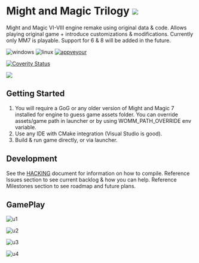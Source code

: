 # Might and Magic Trilogy [![](https://img.shields.io/badge/chat-on%20discord-green.svg)](https://discord.gg/jRCyPtq) 

Might and Magic VI-VIII engine remake using original data & code.
Allows playing original game + introduce customizations & modifications.
Currently only MM7 is playable. Support for 6 & 8 will be added in the future.

![windows](https://github.com/gp-alex/world-of-might-and-magic/workflows/Windows_CI/badge.svg) ![linux](https://github.com/gp-alex/world-of-might-and-magic/workflows/Linux_CI/badge.svg) [![appveyour](https://ci.appveyor.com/api/projects/status/nlno5vo74jf6rnt3/branch/master?svg=true)](https://ci.appveyor.com/project/gp-alex/world-of-might-and-magic)

[![Coverity Status](https://scan.coverity.com/projects/16434/badge.svg)](https://scan.coverity.com/projects/world-of-might-and-magic)

![](https://user-images.githubusercontent.com/24377109/79051217-491a7800-7c2f-11ea-85c7-f9120b7d79dd.png)




Getting Started
---------------
1. You will require a GoG or any older version of Might and Magic 7 installed for engine to guess game assets folder. You can override  assets/game path in launcher or by using WOMM_PATH_OVERRIDE env variable.
2. Use any IDE with CMake integration (Visual Studio is good).
2. Build & run game directly, or via launcher.

Development
-----------
See the [HACKING](HACKING.md) document for information on how to compile.
Reference Issues section to see current backlog & how you can help.
Reference Milestones section to see roadmap and future plans.

GamePlay
--------------
![u1](https://user-images.githubusercontent.com/24377109/79051879-f04cde80-7c32-11ea-939d-1dcc97b46f5d.png)

![u2](https://user-images.githubusercontent.com/24377109/79051881-f17e0b80-7c32-11ea-82cd-5e4993a1c071.png)

![u3](https://user-images.githubusercontent.com/24377109/79051882-f3e06580-7c32-11ea-974f-414f68394190.png)

![u4](https://user-images.githubusercontent.com/24377109/79051883-f5119280-7c32-11ea-801c-1595709d8060.png)
